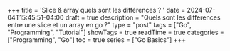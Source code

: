 +++
title = 'Slice & array quels sont les différences ? '
date = 2024-07-04T15:45:51-04:00
draft = true
description = "Quels sont les differences entre une slice et un array en go ?"
type = "post"
tags = ["Go", "Programming", "Tutorial"]
showTags = true
readTime = true
categories = ["Programming", "Go"]
toc = true
series = ["Go Basics"]
+++
